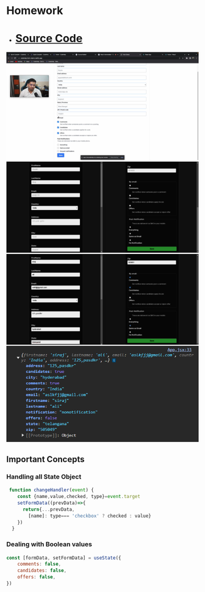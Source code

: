 # Homework 
- # [Source Code](./)

<img src='./src/assets/Screenshot 2024-11-06 112018.png' />
<img src='./src/assets/Screenshot 2024-11-07 190329.png' />

<img src='./src/assets/Screenshot 2024-11-07 190559.png' />
<img src='./src/assets/Screenshot 2024-11-07 191017.png' />


## Important Concepts

### Handling all State Object

```jsx
 function changeHandler(event) {
    const {name,value,checked, type}=event.target
    setFormData((prevData)=>{
      return{...prevData,
        [name]: type=== 'checkbox' ? checked : value}
    })
  }
```
### Dealing with Boolean values
```jsx
const [formData, setFormData] = useState({
    comments: false,
    candidates: false,
    offers: false,
})
```
